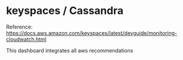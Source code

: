 # keyspaces / Cassandra

Reference: https://docs.aws.amazon.com/keyspaces/latest/devguide/monitoring-cloudwatch.html

This dashboard integrates all aws recommendations